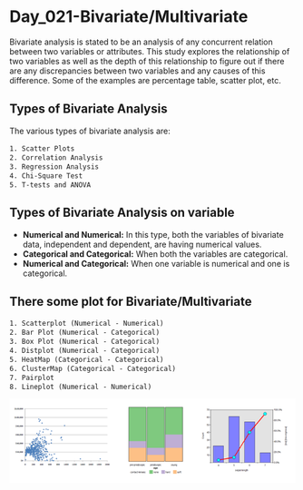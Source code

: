 # Day_021-Bivariate/Multivariate
Bivariate analysis is stated to be an analysis of any concurrent relation between two variables or attributes. This study explores the relationship of two variables as well as the depth of this relationship to figure out if there are any discrepancies between two variables and any causes of this difference. Some of the examples are percentage table, scatter plot, etc.

## Types of Bivariate Analysis
The various types of bivariate analysis are:
```
1. Scatter Plots
2. Correlation Analysis
3. Regression Analysis
4. Chi-Square Test
5. T-tests and ANOVA
```

## Types of Bivariate Analysis on variable
- **Numerical and Numerical:**  In this type, both the variables of bivariate data, independent and dependent, are having numerical values.
- **Categorical and Categorical:**  When both the variables are categorical.
- **Numerical and Categorical:**  When one variable is numerical and one is categorical.

## There some plot for Bivariate/Multivariate
```
1. Scatterplot (Numerical - Numerical)
2. Bar Plot (Numerical - Categorical)
3. Box Plot (Numerical - Categorical)
4. Distplot (Numerical - Categorical)
5. HeatMap (Categorical - Categorical)
6. ClusterMap (Categorical - Categorical)
7. Pairplot
8. Lineplot (Numerical - Numerical)
```

![Bivariate](assets/Bivariate.png)